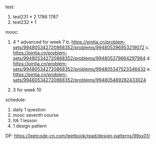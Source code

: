 test:
1. test231 * 2 1786 1787
2. test232 * 1

mooc:
1. 4 * advanced for week 7
    b. https://pintia.cn/problem-sets/994805342720868352/problems/994805396953219072
    c. https://pintia.cn/problem-sets/994805342720868352/problems/994805379664297984
    d. https://pintia.cn/problem-sets/994805342720868352/problems/994805347523346432
    e. https://pintia.cn/problem-sets/994805342720868352/problems/994805489282433024

2. 3 for week 10

schedule:
1. daily 1 question
2. mooc seventh course
3. ItA 1 lesson
4. 1 design pattern

DP:
https://leetcode-cn.com/leetbook/read/design-patterns/99sx01/
